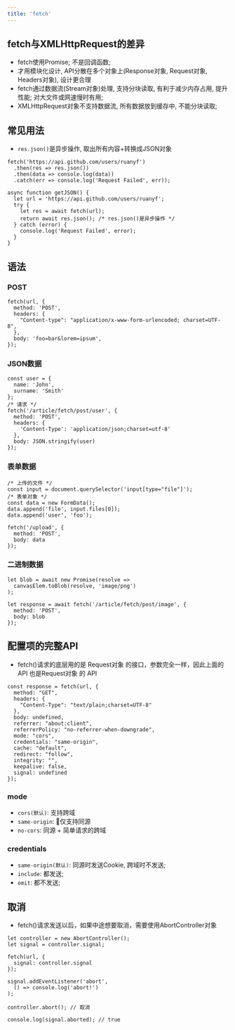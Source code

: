 ```yaml
---
title: 'fetch'
---
```


## fetch与XMLHttpRequest的差异

* fetch使用Promise; 不是回调函数; 
* 才用模块化设计, API分散在多个对象上(Response对象, Request对象, Headers对象), 设计更合理 
* fetch通过数据流(Stream对象)处理, 支持分块读取, 有利于减少内存占用, 提升性能; 对大文件或网速慢时有用; 
* XMLHttpRequest对象不支持数据流, 所有数据放到缓存中, 不能分块读取; 

## 常见用法

* `res.json()`是异步操作, 取出所有内容+转换成JSON对象

```JS
fetch('https://api.github.com/users/ruanyf')
  .then(res => res.json())
  .then(data => console.log(data))
  .catch(err => console.log('Request Failed', err));
```

```JS
async function getJSON() {
  let url = 'https://api.github.com/users/ruanyf';
  try {
    let res = await fetch(url);
    return await res.json(); /* res.json()是异步操作 */
  } catch (error) {
    console.log('Request Failed', error);
  }
}
```

## 语法

### POST

```JS
fetch(url, {
  method: 'POST',
  headers: {
    "Content-type": "application/x-www-form-urlencoded; charset=UTF-8",
  },
  body: 'foo=bar&lorem=ipsum',
});
```

### JSON数据

```JS
const user = {
  name: 'John',
  surname: 'Smith'
};
/* 请求 */
fetch('/article/fetch/post/user', {
  method: 'POST',
  headers: {
    'Content-Type': 'application/json;charset=utf-8'
  },
  body: JSON.stringify(user)
});
```

### 表单数据

```JS
/* 上传的文件 */
const input = document.querySelector('input[type="file"]');
/* 表单对象 */
const data = new FormData();
data.append('file', input.files[0]);
data.append('user', 'foo');

fetch('/upload', {
  method: 'POST',
  body: data
});
```

### 二进制数据

```JS
let blob = await new Promise(resolve =>
  canvasElem.toBlob(resolve, 'image/png')
);

let response = await fetch('/article/fetch/post/image', {
  method: 'POST',
  body: blob
});
```

## 配置项的完整API

* fetch()请求的底层用的是 Request对象 的接口，参数完全一样，因此上面的 API 也是Request对象 的 API

```JS
const response = fetch(url, {
  method: "GET",
  headers: {
    "Content-Type": "text/plain;charset=UTF-8"
  },
  body: undefined,
  referrer: "about:client",
  referrerPolicy: "no-referrer-when-downgrade",
  mode: "cors",
  credentials: "same-origin",
  cache: "default",
  redirect: "follow",
  integrity: "",
  keepalive: false,
  signal: undefined
});
```

### mode

* `cors(默认)`: 支持跨域
* `same-origin`: 仅支持同源
* `no-cors`: 同源 + 简单请求的跨域

### credentials

* `same-origin(默认)`: 同源时发送Cookie, 跨域时不发送; 
* `include`: 都发送; 
* `omit`: 都不发送; 

## 取消

* fetch()请求发送以后，如果中途想要取消，需要使用AbortController对象

```JS
let controller = new AbortController();
let signal = controller.signal;

fetch(url, {
  signal: controller.signal
});

signal.addEventListener('abort',
  () => console.log('abort!')
);

controller.abort(); // 取消

console.log(signal.aborted); // true
```

